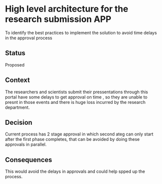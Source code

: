 # High level architecture for the research submission APP

To identify the best practices to implement the solution to avoid time delays in the approval process

## Status

Proposed

## Context

The researchers and scientists submit their pressentations through this portal have some delays to get approval on time , so they are unable to presnt in those events and there is huge loss incurred by the research department.
 
## Decision

Current process has 2 stage approval in which second ateg can only start after the first phase completes, that can be avoided by doing these approvals in parallel.

## Consequences

This would avoid the delays in approvals and could help spped up the process. 
